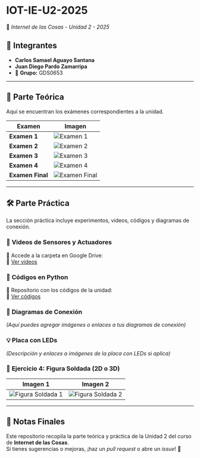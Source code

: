 # IOT-IE-U2-2025
📡 *Internet de las Cosas - Unidad 2 - 2025*

## 👥 **Integrantes**
- **Carlos Samael Aguayo Santana**
- **Juan Diego Pardo Zamarripa**  
- 📌 **Grupo:** GDS0653  

---

## 📖 **Parte Teórica**
Aquí se encuentran los exámenes correspondientes a la unidad.

| Examen        | Imagen |
|--------------|--------|
| **Examen 1** | ![Examen 1](https://github.com/user-attachments/assets/110c216e-3df0-4cdd-af66-f9fedd565d8c) |
| **Examen 2** | ![Examen 2](https://github.com/user-attachments/assets/cc76b7cf-65d9-412f-8d24-276fc8633d1a) |
| **Examen 3** | ![Examen 3](https://github.com/user-attachments/assets/6c494911-ef6e-4f39-95e0-bc05e7215010) |
| **Examen 4** | ![Examen 4](https://github.com/user-attachments/assets/6202c94f-a154-4cd9-950e-fdb6692bbd1a) |
| **Examen Final** | ![Examen Final](https://github.com/user-attachments/assets/07ec01aa-da91-47ca-a56c-05285e9f9750) |

---

## 🛠 **Parte Práctica**
La sección práctica incluye experimentos, videos, códigos y diagramas de conexión.

### 🎥 **Videos de Sensores y Actuadores**
📁 Accede a la carpeta en Google Drive:  
🔗 [Ver videos](https://drive.google.com/drive/folders/1-02IDYvgLqEjlUYHk_buSFurJojuIV7W?usp=sharing)

### 🐍 **Códigos en Python**
📂 Repositorio con los códigos de la unidad:  
🔗 [Ver códigos](https://github.com/Tanquex/IOT-IE-U2-2025/tree/main/Codigos)

### 🔌 **Diagramas de Conexión**
_(Aquí puedes agregar imágenes o enlaces a tus diagramas de conexión)_

### 💡 **Placa con LEDs**
_(Descripción y enlaces a imágenes de la placa con LEDs si aplica)_

### 🔩 **Ejercicio 4: Figura Soldada (2D o 3D)**
| Imagen 1 | Imagen 2 |
|----------|----------|
| ![Figura Soldada 1](https://github.com/user-attachments/assets/875e0c1e-489d-4e3a-a13b-d421d507f686) | ![Figura Soldada 2](https://github.com/user-attachments/assets/d19699e0-1878-43e5-b5d9-4a46cb1b6d07) |

---

## 📌 **Notas Finales**
Este repositorio recopila la parte teórica y práctica de la Unidad 2 del curso de **Internet de las Cosas**.  
Si tienes sugerencias o mejoras, ¡haz un *pull request* o abre un *issue*! 🚀
